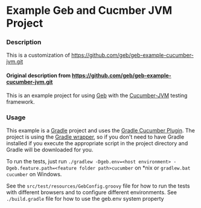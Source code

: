 # Example Geb and Cucmber JVM Project


### Description
This is a customization of https://github.com/geb/geb-example-cucumber-jvm.git

#### Original description from https://github.com/geb/geb-example-cucumber-jvm.git
This is an example project for using [Geb](http://geb.codehaus.org/ "Geb - Groovy Browser Automation")
with the [Cucumber-JVM](http://cukes.info/install-cucumber-jvm.html "Cucumber JVM") testing framework.

### Usage
This example is a [Gradle](http://www.gradle.org/ "Gradle") project and uses the
[Gradle Cucumber Plugin](https://github.com/samueltbrown/gradle-cucumber-plugin/ "Gradle Cucumber Plugin").
The project is using the [Gradle wrapper](http://www.gradle.org/docs/current/userguide/gradle_wrapper.html),
so if you don't need to have Gradle installed if you execute the appropriate script in the project directory
and Gradle will be downloaded for you.

To run the tests, just run `./gradlew -Dgeb.env=<host environment> -Dgeb.feature.path=<feature folder path>cucumber` on *nix or `gradlew.bat cucumber` on Windows.

See the `src/test/resources/GebConfig.groovy` file for how to run the tests with different browsers and to configure different environments.
See `./build.gradle` file for how to use the geb.env system property


